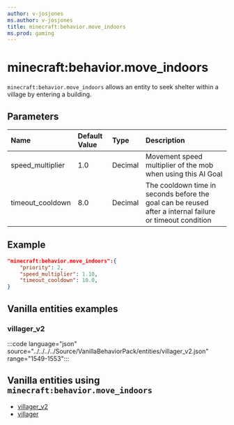 ```yaml
---
author: v-josjones
ms.author: v-josjones
title: minecraft:behavior.move_indoors
ms.prod: gaming
---
```


# minecraft:behavior.move_indoors

`minecraft:behavior.move_indoors` allows an entity to seek shelter within a village by entering a building.

## Parameters

|Name |Default Value  |Type  |Description  |
|:----------|:----------|:----------|:----------|
|speed_multiplier| 1.0| Decimal| Movement speed multiplier of the mob when using this AI Goal |
| timeout_cooldown| 8.0| Decimal| The cooldown time in seconds before the goal can be reused after a internal failure or timeout condition |

## Example

```json
"minecraft:behavior.move_indoors":{
    "priority": 2,
    "speed_multiplier": 1.10,
    "timeout_cooldown": 10.0,
}
```

## Vanilla entities examples

### villager_v2

:::code language="json" source="../../../../Source/VanillaBehaviorPack/entities/villager_v2.json" range="1549-1553":::

## Vanilla entities using `minecraft:behavior.move_indoors`

- [villager_v2](../../../../Source/VanillaBehaviorPack_Snippets/entities/villager_v2.md)
- [villager](../../../../Source/VanillaBehaviorPack_Snippets/entities/villager.md)
